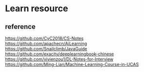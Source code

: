 # Learn resource

## reference

https://github.com/CyC2018/CS-Notes </br>
https://github.com/apachecn/AiLearning </br>
https://github.com/Snailclimb/JavaGuide </br>
https://github.com/exacity/deeplearningbook-chinese </br>
https://github.com/vivienzou1/DL-Notes-for-Interview </br>
https://github.com/Ming-Lian/Machine-Learning-Course-in-UCAS </br>